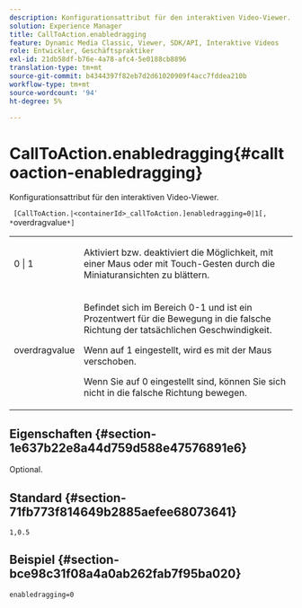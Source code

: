 ```yaml
---
description: Konfigurationsattribut für den interaktiven Video-Viewer.
solution: Experience Manager
title: CallToAction.enabledragging
feature: Dynamic Media Classic, Viewer, SDK/API, Interaktive Videos
role: Entwickler, Geschäftspraktiker
exl-id: 21db58df-b76e-4a78-afc4-5e0188cb8896
translation-type: tm+mt
source-git-commit: b4344397f82eb7d2d61020909f4acc7fddea210b
workflow-type: tm+mt
source-wordcount: '94'
ht-degree: 5%

---
```


# CallToAction.enabledragging{#calltoaction-enabledragging}

Konfigurationsattribut für den interaktiven Video-Viewer.

` [CallToAction.|<containerId>_callToAction.]enabledragging=0|1[, *`overdragvalue`*]`

<table id="table_441553CD34C94A58A9D7CBF772DEDDB6"> 
 <tbody> 
  <tr> 
   <td colname="col1"> <p> <span class="codeph"> 0 | 1 </span> </p> </td> 
   <td colname="col2"> <p> Aktiviert bzw. deaktiviert die Möglichkeit, mit einer Maus oder mit Touch-Gesten durch die Miniaturansichten zu blättern. </p> </td> 
  </tr> 
  <tr> 
   <td colname="col1"> <p> <span class="codeph"> <span class="varname"> overdragvalue  </span> </span> </p> </td> 
   <td colname="col2"> <p> Befindet sich im Bereich <span class="codeph"> 0-1 </span> und ist ein Prozentwert für die Bewegung in die falsche Richtung der tatsächlichen Geschwindigkeit. </p> <p>Wenn auf <span class="codeph"> 1 </span> eingestellt, wird es mit der Maus verschoben. </p> <p>Wenn Sie auf <span class="codeph"> 0 </span> eingestellt sind, können Sie sich nicht in die falsche Richtung bewegen. </p> </td> 
  </tr> 
 </tbody> 
</table>

## Eigenschaften {#section-1e637b22e8a44d759d588e47576891e6}

Optional.

## Standard {#section-71fb773f814649b2885aefee68073641}

`1,0.5`

## Beispiel {#section-bce98c31f08a4a0ab262fab7f95ba020}

```
enabledragging=0
```

